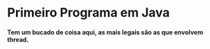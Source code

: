 # Primeiro Programa em Java
#### Tem um bucado de coisa aqui, as mais legais são as que envolvem thread.
